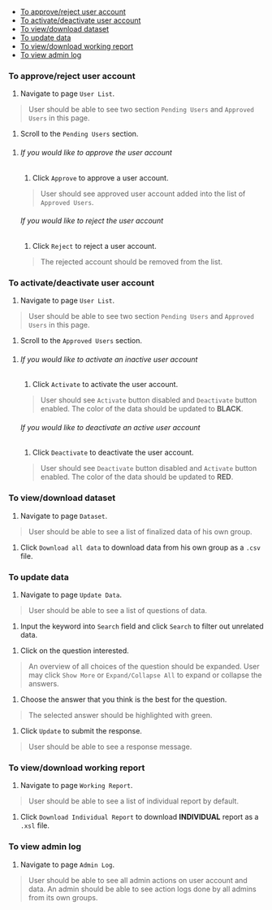 - [To approve/reject user account](#user_pending)  
- [To activate/deactivate user account](#user_approved)  
- [To view/download dataset](#dataset) 
- [To update data](#update_data)  
- [To view/download working report](#report)  
- [To view admin log](#log) 

### To approve/reject user account <a name="user_pending"></a>
1. Navigate to page `User List`.  
> User should be able to see two section `Pending Users` and `Approved Users` in this page.
1. Scroll to the `Pending Users` section.  
> 
1. 
    ###### If you would like to approve the user account ######
    1. Click `Approve` to approve a user account.  
    > User should see approved user account added into the list of `Approved Users`.

    ###### If you would like to reject the user account ######
    1. Click `Reject` to reject a user account.  
    > The rejected account should be removed from the list.  

### To activate/deactivate user account <a name="user_approved"></a>
1. Navigate to page `User List`.  
> User should be able to see two section `Pending Users` and `Approved Users` in this page.
1. Scroll to the `Approved Users` section.  
> 
1. 
    ###### If you would like to activate an inactive user account ######
    1. Click `Activate` to activate the user account.  
    > User should see `Activate` button disabled and `Deactivate` button enabled. 
    > The color of the data should be updated to **BLACK**.

    ###### If you would like to deactivate an active user account ######
    1. Click `Deactivate` to deactivate the user account.  
    > User should see `Deactivate` button disabled and `Activate` button enabled. 
    > The color of the data should be updated to **RED**.

### To view/download dataset <a name="dataset"></a>
1. Navigate to page `Dataset`.  
> User should be able to see a list of finalized data of his own group.
1. Click `Download all data` to download data from his own group as a `.csv` file.
>

### To update data <a name="update_data"></a>
1. Navigate to page `Update Data`. 
> User should be able to see a list of questions of data.
1. Input the keyword into `Search` field and click `Search` to filter out unrelated data.
>
1. Click on the question interested.
> An overview of all choices of the question should be expanded.
> User may click `Show More` or `Expand/Collapse All` to expand or collapse the answers.
1. Choose the answer that you think is the best for the question.  
> The selected answer should be highlighted with green.  
1. Click `Update` to submit the response.  
> User should be able to see a response message.

### To view/download working report <a name="report"></a>
1. Navigate to page `Working Report`.
> User should be able to see a list of individual report by default.
1. Click `Download Individual Report` to download **INDIVIDUAL** report as a `.xsl` file.
>

### To view admin log <a name="log"></a>
1. Navigate to page `Admin Log`.
> User should be able to see all admin actions on user account and data.
> An admin should be able to see action logs done by all admins from its own groups.
